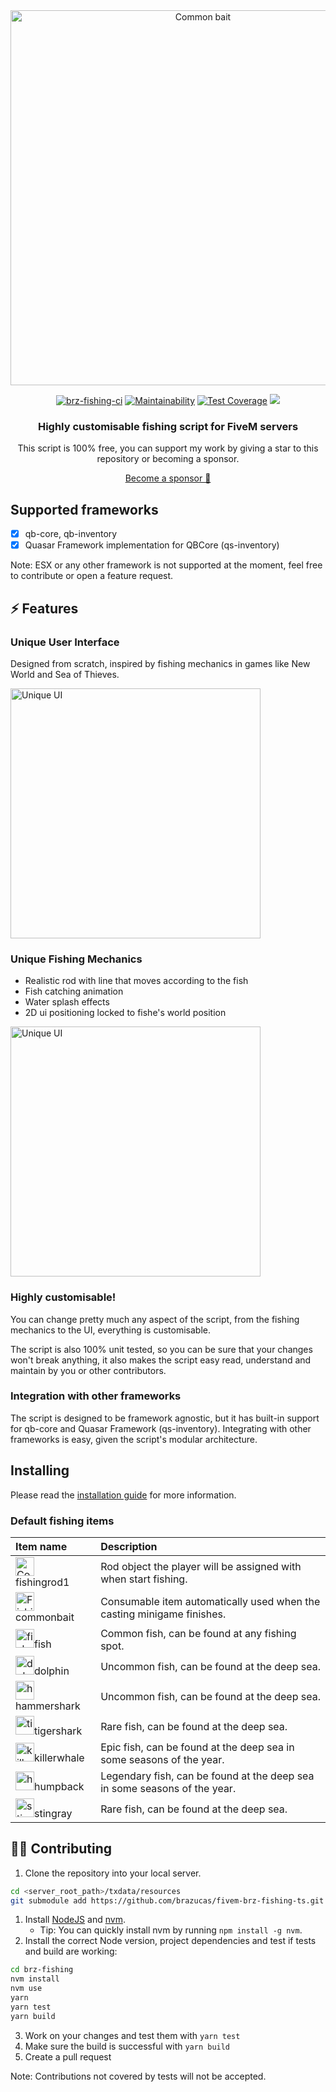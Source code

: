 
<div align="center">

<img width="600px" src="./.github/banner.png" alt="Common bait">

[![brz-fishing-ci](https://github.com/brazucas/fivem-brz-fishing-ts/actions/workflows/brz-fishing-ci.yml/badge.svg)](https://github.com/brazucas/fivem-brz-fishing-ts/actions/workflows/brz-fishing-ci.yml) [![Maintainability](https://api.codeclimate.com/v1/badges/0ee2efc6d497410325d1/maintainability)](https://codeclimate.com/github/brazucas/fivem-brz-fishing-ts/maintainability) [![Test Coverage](https://api.codeclimate.com/v1/badges/0ee2efc6d497410325d1/test_coverage)](https://codeclimate.com/github/brazucas/fivem-brz-fishing-ts/test_coverage) [![](https://dcbadge.limes.pink/api/server/BAZ5aCU?style=flat)](https://discord.gg/BAZ5aCU)

### Highly customisable fishing script for FiveM servers

This script is 100% free, you can support my work by giving a star to this repository or becoming a sponsor.

[Become a sponsor 💜](
    https://github.com/sponsors/pedropapa
)
</div>

## Supported frameworks

- [x] qb-core, qb-inventory
- [x] Quasar Framework implementation for QBCore (qs-inventory)

Note: ESX or any other framework is not supported at the moment, feel free to contribute or open a feature request.

## ⚡️ Features

### Unique User Interface

Designed from scratch, inspired by fishing mechanics in games like New World and Sea of Thieves.

<img width="400px" src="./.github/feature_ui.gif" alt="Unique UI">

### Unique Fishing Mechanics

- Realistic rod with line that moves according to the fish
- Fish catching animation
- Water splash effects
- 2D ui positioning locked to fishe's world position
  
<img width="400px" src="./.github/mechanics.gif" alt="Unique UI">

### 

### Highly customisable!

You can change pretty much any aspect of the script, from the fishing mechanics to the UI, everything is customisable.

The script is also 100% unit tested, so you can be sure that your changes won't break anything, it also makes the script easy read, understand and maintain by you or other contributors.

### Integration with other frameworks

The script is designed to be framework agnostic, but it has built-in support for qb-core and Quasar Framework (qs-inventory). Integrating with other frameworks is easy, given the script's modular architecture.

## Installing

Please read the [installation guide](./INSTALLING.md) for more information.

### Default fishing items

| Item name                  | Description                                        |
| :--------------------- | :------------------------------------------------- |
| <img width="30px" src="./.github/fishingrod.png" alt="Common bait"> fishingrod1              | Rod object the player will be assigned with when start fishing.   |
| <img width="30px" src="./.github/fishbait.png" alt="Fishing rod"> commonbait                 | Consumable item automatically used when the casting minigame finishes.    |
| <img width="30px" src="./.github/fish.png" alt="fish">fish | Common fish, can be found at any fishing spot. |
| <img width="30px" src="./.github/dolphin.png" alt="dolphin">dolphin | Uncommon fish, can be found at the deep sea. |
| <img width="30px" src="./.github/hammershark.png" alt="hammershark">hammershark | Uncommon fish, can be found at the deep sea. |
| <img width="30px" src="./.github/tigershark.png" alt="tigershark">tigershark | Rare fish, can be found at the deep sea. |
| <img width="30px" src="./.github/killerwhale.png" alt="killerwhale">killerwhale | Epic fish, can be found at the deep sea in some seasons of the year. |
| <img width="30px" src="./.github/humpback.png" alt="humpback">humpback | Legendary fish, can be found at the deep sea in some seasons of the year. |
| <img width="30px" src="./.github/stingray.png" alt="stingray">stingray | Rare fish, can be found at the deep sea. |

## 👨‍💻 Contributing

1. Clone the repository into your local server.

```bash
cd <server_root_path>/txdata/resources
git submodule add https://github.com/brazucas/fivem-brz-fishing-ts.git brz-fishing
```

1. Install [NodeJS](https://nodejs.org/en/download/package-manager) and [nvm](https://github.com/nvm-sh/nvm).
   - Tip: You can quickly install nvm by running `npm install -g nvm`.
2. Install the correct Node version, project dependencies and test if tests and build are working:
```bash
cd brz-fishing
nvm install
nvm use
yarn
yarn test
yarn build
```
3. Work on your changes and test them with `yarn test`
4. Make sure the build is successful with `yarn build`
5. Create a pull request

Note: Contributions not covered by tests will not be accepted.
